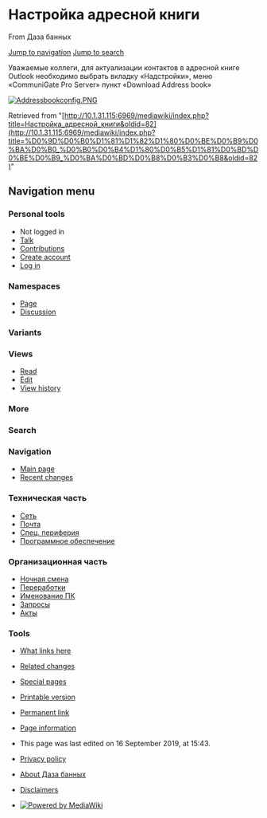          

# Настройка адресной книги

From Даза банных

[Jump to navigation](http://10.1.31.115:6969/mediawiki/index.php/%D0%9D%D0%B0%D1%81%D1%82%D1%80%D0%BE%D0%B9%D0%BA%D0%B0_%D0%B0%D0%B4%D1%80%D0%B5%D1%81%D0%BD%D0%BE%D0%B9_%D0%BA%D0%BD%D0%B8%D0%B3%D0%B8#mw-head) [Jump to search](http://10.1.31.115:6969/mediawiki/index.php/%D0%9D%D0%B0%D1%81%D1%82%D1%80%D0%BE%D0%B9%D0%BA%D0%B0_%D0%B0%D0%B4%D1%80%D0%B5%D1%81%D0%BD%D0%BE%D0%B9_%D0%BA%D0%BD%D0%B8%D0%B3%D0%B8#p-search)

Уважаемые коллеги, для актуализации контактов в адресной книге Outlook необходимо выбрать вкладку «Надстройки», меню «CommuniGate Pro Server» пункт «Download Address book»

[![Addressbookconfig.PNG](./Настройка%20адресной%20книги%20-%20Даза%20банных_files/Addressbookconfig.PNG)](http://10.1.31.115:6969/mediawiki/index.php/File:Addressbookconfig.PNG)

Retrieved from "[http://10.1.31.115:6969/mediawiki/index.php?title=Настройка_адресной_книги&oldid=82](http://10.1.31.115:6969/mediawiki/index.php?title=%D0%9D%D0%B0%D1%81%D1%82%D1%80%D0%BE%D0%B9%D0%BA%D0%B0_%D0%B0%D0%B4%D1%80%D0%B5%D1%81%D0%BD%D0%BE%D0%B9_%D0%BA%D0%BD%D0%B8%D0%B3%D0%B8&oldid=82)"

## Navigation menu

### Personal tools

- Not logged in
- [Talk](http://10.1.31.115:6969/mediawiki/index.php/Special:MyTalk "Discussion about edits from this IP address [alt-shift-n]")
- [Contributions](http://10.1.31.115:6969/mediawiki/index.php/Special:MyContributions "A list of edits made from this IP address [alt-shift-y]")
- [Create account](http://10.1.31.115:6969/mediawiki/index.php?title=Special:CreateAccount&returnto=%D0%9D%D0%B0%D1%81%D1%82%D1%80%D0%BE%D0%B9%D0%BA%D0%B0+%D0%B0%D0%B4%D1%80%D0%B5%D1%81%D0%BD%D0%BE%D0%B9+%D0%BA%D0%BD%D0%B8%D0%B3%D0%B8 "You are encouraged to create an account and log in; however, it is not mandatory")
- [Log in](http://10.1.31.115:6969/mediawiki/index.php?title=Special:UserLogin&returnto=%D0%9D%D0%B0%D1%81%D1%82%D1%80%D0%BE%D0%B9%D0%BA%D0%B0+%D0%B0%D0%B4%D1%80%D0%B5%D1%81%D0%BD%D0%BE%D0%B9+%D0%BA%D0%BD%D0%B8%D0%B3%D0%B8 "You are encouraged to log in; however, it is not mandatory [alt-shift-o]")

### Namespaces

- [Page](http://10.1.31.115:6969/mediawiki/index.php/%D0%9D%D0%B0%D1%81%D1%82%D1%80%D0%BE%D0%B9%D0%BA%D0%B0_%D0%B0%D0%B4%D1%80%D0%B5%D1%81%D0%BD%D0%BE%D0%B9_%D0%BA%D0%BD%D0%B8%D0%B3%D0%B8 "View the content page [alt-shift-c]")
- [Discussion](http://10.1.31.115:6969/mediawiki/index.php?title=Talk:%D0%9D%D0%B0%D1%81%D1%82%D1%80%D0%BE%D0%B9%D0%BA%D0%B0_%D0%B0%D0%B4%D1%80%D0%B5%D1%81%D0%BD%D0%BE%D0%B9_%D0%BA%D0%BD%D0%B8%D0%B3%D0%B8&action=edit&redlink=1 "Discussion about the content page (page does not exist) [alt-shift-t]")

### Variants

### Views

- [Read](http://10.1.31.115:6969/mediawiki/index.php/%D0%9D%D0%B0%D1%81%D1%82%D1%80%D0%BE%D0%B9%D0%BA%D0%B0_%D0%B0%D0%B4%D1%80%D0%B5%D1%81%D0%BD%D0%BE%D0%B9_%D0%BA%D0%BD%D0%B8%D0%B3%D0%B8)
- [Edit](http://10.1.31.115:6969/mediawiki/index.php?title=%D0%9D%D0%B0%D1%81%D1%82%D1%80%D0%BE%D0%B9%D0%BA%D0%B0_%D0%B0%D0%B4%D1%80%D0%B5%D1%81%D0%BD%D0%BE%D0%B9_%D0%BA%D0%BD%D0%B8%D0%B3%D0%B8&action=edit "Edit this page [alt-shift-e]")
- [View history](http://10.1.31.115:6969/mediawiki/index.php?title=%D0%9D%D0%B0%D1%81%D1%82%D1%80%D0%BE%D0%B9%D0%BA%D0%B0_%D0%B0%D0%B4%D1%80%D0%B5%D1%81%D0%BD%D0%BE%D0%B9_%D0%BA%D0%BD%D0%B8%D0%B3%D0%B8&action=history "Past revisions of this page [alt-shift-h]")

### More

### Search

[](http://10.1.31.115:6969/mediawiki/index.php/Main_Page "Visit the main page")

### Navigation

- [Main page](http://10.1.31.115:6969/mediawiki/index.php/Main_Page "Visit the main page [alt-shift-z]")
- [Recent changes](http://10.1.31.115:6969/mediawiki/index.php/Special:RecentChanges "A list of recent changes in the wiki [alt-shift-r]")

### Техническая часть

- [Сеть](http://10.1.31.115:6969/mediawiki/index.php/Network)
- [Почта](http://10.1.31.115:6969/mediawiki/index.php/%D0%9F%D0%BE%D1%87%D1%82%D0%B0)
- [Спец. периферия](http://10.1.31.115:6969/mediawiki/index.php/%D0%A1%D0%BF%D0%B5%D1%86._%D0%BF%D0%B5%D1%80%D0%B8%D1%84%D0%B5%D1%80%D0%B8%D1%8F)
- [Программное обеспечение](http://10.1.31.115:6969/mediawiki/index.php/%D0%9F%D1%80%D0%BE%D0%B3%D1%80%D0%B0%D0%BC%D0%BC%D0%BD%D0%BE%D0%B5_%D0%BE%D0%B1%D0%B5%D1%81%D0%BF%D0%B5%D1%87%D0%B5%D0%BD%D0%B8%D0%B5)

### Организационная часть

- [Ночная смена](http://10.1.31.115:6969/mediawiki/index.php/%D0%9D%D0%BE%D1%87%D0%BD%D0%B0%D1%8F_%D1%81%D0%BC%D0%B5%D0%BD%D0%B0)
- [Переработки](http://10.1.31.115:6969/mediawiki/index.php/%D0%9F%D0%B5%D1%80%D0%B5%D1%80%D0%B0%D0%B1%D0%BE%D1%82%D0%BA%D0%B8)
- [Именование ПК](http://10.1.31.115:6969/mediawiki/index.php/%D0%98%D0%BC%D0%B5%D0%BD%D0%BE%D0%B2%D0%B0%D0%BD%D0%B8%D0%B5_%D0%9F%D0%9A\(new\))
- [Запросы](http://10.1.31.115:6969/mediawiki/index.php/%D0%97%D0%B0%D0%BF%D1%80%D0%BE%D1%81%D1%8B)
- [Акты](http://10.1.31.115:6969/mediawiki/index.php/%D0%90%D0%BA%D1%82%D1%8B)

### Tools

- [What links here](http://10.1.31.115:6969/mediawiki/index.php/Special:WhatLinksHere/%D0%9D%D0%B0%D1%81%D1%82%D1%80%D0%BE%D0%B9%D0%BA%D0%B0_%D0%B0%D0%B4%D1%80%D0%B5%D1%81%D0%BD%D0%BE%D0%B9_%D0%BA%D0%BD%D0%B8%D0%B3%D0%B8 "A list of all wiki pages that link here [alt-shift-j]")
- [Related changes](http://10.1.31.115:6969/mediawiki/index.php/Special:RecentChangesLinked/%D0%9D%D0%B0%D1%81%D1%82%D1%80%D0%BE%D0%B9%D0%BA%D0%B0_%D0%B0%D0%B4%D1%80%D0%B5%D1%81%D0%BD%D0%BE%D0%B9_%D0%BA%D0%BD%D0%B8%D0%B3%D0%B8 "Recent changes in pages linked from this page [alt-shift-k]")
- [Special pages](http://10.1.31.115:6969/mediawiki/index.php/Special:SpecialPages "A list of all special pages [alt-shift-q]")
- [Printable version](http://10.1.31.115:6969/mediawiki/index.php?title=%D0%9D%D0%B0%D1%81%D1%82%D1%80%D0%BE%D0%B9%D0%BA%D0%B0_%D0%B0%D0%B4%D1%80%D0%B5%D1%81%D0%BD%D0%BE%D0%B9_%D0%BA%D0%BD%D0%B8%D0%B3%D0%B8&printable=yes "Printable version of this page [alt-shift-p]")
- [Permanent link](http://10.1.31.115:6969/mediawiki/index.php?title=%D0%9D%D0%B0%D1%81%D1%82%D1%80%D0%BE%D0%B9%D0%BA%D0%B0_%D0%B0%D0%B4%D1%80%D0%B5%D1%81%D0%BD%D0%BE%D0%B9_%D0%BA%D0%BD%D0%B8%D0%B3%D0%B8&oldid=82 "Permanent link to this revision of the page")
- [Page information](http://10.1.31.115:6969/mediawiki/index.php?title=%D0%9D%D0%B0%D1%81%D1%82%D1%80%D0%BE%D0%B9%D0%BA%D0%B0_%D0%B0%D0%B4%D1%80%D0%B5%D1%81%D0%BD%D0%BE%D0%B9_%D0%BA%D0%BD%D0%B8%D0%B3%D0%B8&action=info "More information about this page")

- This page was last edited on 16 September 2019, at 15:43.

- [Privacy policy](http://10.1.31.115:6969/mediawiki/index.php/%D0%94%D0%B0%D0%B7%D0%B0_%D0%B1%D0%B0%D0%BD%D0%BD%D1%8B%D1%85:Privacy_policy "Даза банных:Privacy policy")
- [About Даза банных](http://10.1.31.115:6969/mediawiki/index.php/%D0%94%D0%B0%D0%B7%D0%B0_%D0%B1%D0%B0%D0%BD%D0%BD%D1%8B%D1%85:About "Даза банных:About")
- [Disclaimers](http://10.1.31.115:6969/mediawiki/index.php/%D0%94%D0%B0%D0%B7%D0%B0_%D0%B1%D0%B0%D0%BD%D0%BD%D1%8B%D1%85:General_disclaimer "Даза банных:General disclaimer")

- [![Powered by MediaWiki](./Настройка%20адресной%20книги%20-%20Даза%20банных_files/poweredby_mediawiki_88x31.png)](http://www.mediawiki.org/)
